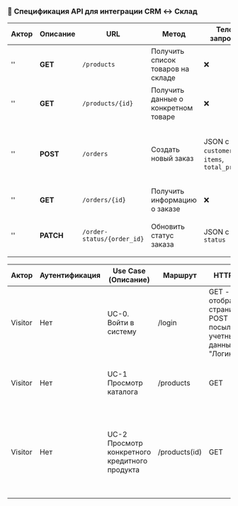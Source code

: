### 🔹 **Спецификация API для интеграции CRM ↔ Склад**
| **Актор** | **Описание** | **URL**  | **Метод**  | **Тело запроса**  | **Ответ**  | **Коды ответа** |
|-------|-----|----------|--------------|------------------|------------|----------------|
| '' | **GET** | `/products` | Получить список товаров на складе | ❌ | JSON-массив товаров | `200 OK`, `500 Internal Server Error` |
| '' | **GET** | `/products/{id}` | Получить данные о конкретном товаре | ❌ | JSON-объект товара | `200 OK`, `404 Not Found` |
| '' | **POST** | `/orders` | Создать новый заказ | JSON с `customer_id`, `items`, `total_price` | JSON с `order_id` и `status` | `201 Created`, `400 Bad Request`, `500 Internal Server Error` |
| '' | **GET** | `/orders/{id}` | Получить информацию о заказе | ❌ | JSON с деталями заказа | `200 OK`, `404 Not Found` |
| '' | **PATCH** | `/order-status/{order_id}` | Обновить статус заказа | JSON с `status` | JSON с обновленным статусом | `200 OK`, `400 Bad Request`, `404 Not Found` |

| **Актор** |	**Аутентификация** |	**Use Case (Описание)** |	**Маршрут**	| **HTTP метод** | **Тело запроса**	| **Ответ**	| **Данные ответа** |
|-------|------|-----------------------|----------------|----------------|----------------|----------------|----------------|
| Visitor |	Нет	| UC-0. Войти в систему |	/login	| GET - отображение страницы, POST - для посылки учетных данных	"ЛогинПароль"	| | |	200 Ok|
| Visitor |	Нет |	UC-1 Просмотр каталога | /products |	GET | |	JSON-массив товаров |	200 OK, 500 Internal Server Error|
| Visitor |	Нет	| UC-2 Просмотр конкретного кредитного продукта |	/products(id)	| GET | | JSON-объект товара	|200 – ОК +данные о заказе, 503 server error, 403 auth error|
